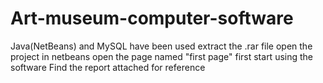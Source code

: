 # Art-museum-computer-software
Java(NetBeans) and MySQL have been used
extract the .rar file
open the project in netbeans
open the page named "first page" first
start using the software
Find the report attached for reference
